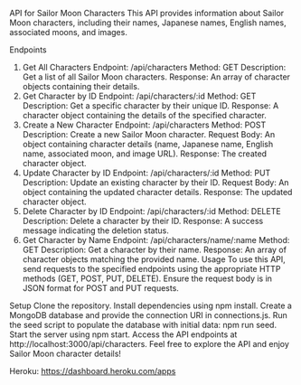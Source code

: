 API for Sailor Moon Characters
This API provides information about Sailor Moon characters, including their names, Japanese names, English names, associated moons, and images.

Endpoints

1. Get All Characters
   Endpoint: /api/characters
   Method: GET
   Description: Get a list of all Sailor Moon characters.
   Response: An array of character objects containing their details.
2. Get Character by ID
   Endpoint: /api/characters/:id
   Method: GET
   Description: Get a specific character by their unique ID.
   Response: A character object containing the details of the specified character.
3. Create a New Character
   Endpoint: /api/characters
   Method: POST
   Description: Create a new Sailor Moon character.
   Request Body: An object containing character details (name, Japanese name, English name, associated moon, and image URL).
   Response: The created character object.
4. Update Character by ID
   Endpoint: /api/characters/:id
   Method: PUT
   Description: Update an existing character by their ID.
   Request Body: An object containing the updated character details.
   Response: The updated character object.
5. Delete Character by ID
   Endpoint: /api/characters/:id
   Method: DELETE
   Description: Delete a character by their ID.
   Response: A success message indicating the deletion status.
6. Get Character by Name
   Endpoint: /api/characters/name/:name
   Method: GET
   Description: Get a character by their name.
   Response: An array of character objects matching the provided name.
   Usage
   To use this API, send requests to the specified endpoints using the appropriate HTTP methods (GET, POST, PUT, DELETE). Ensure the request body is in JSON format for POST and PUT requests.

Setup
Clone the repository.
Install dependencies using npm install.
Create a MongoDB database and provide the connection URI in connections.js.
Run the seed script to populate the database with initial data: npm run seed.
Start the server using npm start.
Access the API endpoints at http://localhost:3000/api/characters.
Feel free to explore the API and enjoy Sailor Moon character details!

Heroku: https://dashboard.heroku.com/apps
